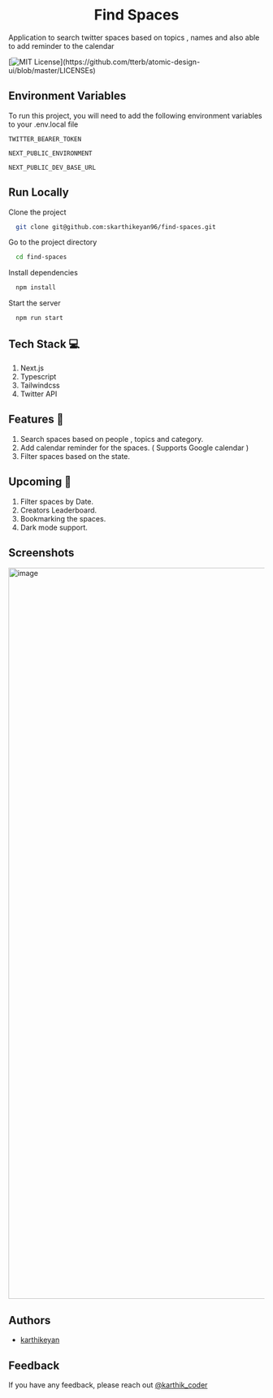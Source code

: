 <h1 align="center" style="color:'linear-gradient(to right, rgb(236, 72, 153), rgb(239, 68, 68), rgb(234, 179, 8))'"> Find Spaces </h1>
 
Application to search twitter spaces based on topics , names and also able to add reminder to the calendar


[![MIT License](https://img.shields.io/apm/l/atomic-design-ui.svg?)](https://github.com/tterb/atomic-design-ui/blob/master/LICENSEs)



## Environment Variables

To run this project, you will need to add the following environment variables to your .env.local file

`TWITTER_BEARER_TOKEN`

`NEXT_PUBLIC_ENVIRONMENT`

`NEXT_PUBLIC_DEV_BASE_URL`




## Run Locally

Clone the project

```bash
  git clone git@github.com:skarthikeyan96/find-spaces.git
```

Go to the project directory

```bash
  cd find-spaces
```

Install dependencies 

```bash
  npm install
```

Start the server

```bash
  npm run start
```




## Tech Stack 💻

1. Next.js
2. Typescript
3. Tailwindcss
4. Twitter API 

## Features 🎉

1. Search spaces based on people , topics and category.
2. Add calendar reminder for the spaces. ( Supports Google calendar ) 
3. Filter spaces based on the state. 

## Upcoming 🚧

1. Filter spaces by Date.
2. Creators Leaderboard.
3. Bookmarking the spaces. 
4. Dark mode support.

## Screenshots

<img width="1440" alt="image" src="https://user-images.githubusercontent.com/23126394/185684904-45f831d9-bfe5-4311-8205-ba53106c0954.png">


## Authors

- [karthikeyan](https://www.github.com/skarthikeyan96)


## Feedback

If you have any feedback, please reach out [@karthik_coder](https://twitter.com/karthik_coder)

